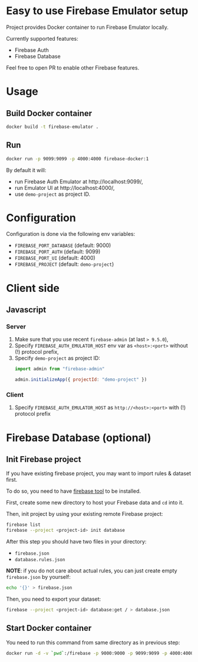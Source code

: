 # Easy to use Firebase Emulator setup

Project provides Docker container to run Firebase Emulator locally.

Currently supported features:
* Firebase Auth
* Firebase Database

Feel free to open PR to enable other Firebase features.

# Usage

## Build Docker container

```bash
docker build -t firebase-emulator .
```

## Run

```bash
docker run -p 9099:9099 -p 4000:4000 firebase-docker:1
```

By default it will:
* run Firebase Auth Emulator at http://localhost:9099/,
* run Emulator UI at http://localhost:4000/,
* use `demo-project` as project ID.

# Configuration

Configuration is done via the following env variables:
* `FIREBASE_PORT_DATABASE` (default: 9000)
* `FIREBASE_PORT_AUTH` (default: 9099)
* `FIREBASE_PORT_UI` (default: 4000)
* `FIREBASE_PROJECT` (default: `demo-project`)

# Client side

## Javascript

### Server

1. Make sure that you use recent `firebase-admin` (at last `> 9.5.0`),
2. Specify `FIREBASE_AUTH_EMULATOR_HOST` env var as `<host>:<port>` without (!) protocol prefix,
3. Specify `demo-project` as project ID:
   ```javascript
   import admin from "firebase-admin"

   admin.initializeApp({ projectId: "demo-project" })
   ```

### Client

1. Specify `FIREBASE_AUTH_EMULATOR_HOST` as `http://<host>:<port>` with (!) protocol prefix

# Firebase Database (optional)

## Init Firebase project

If you have existing firebase project, you may want to import rules & dataset
first.

To do so, you need to have [firebase tool][1] to be installed.

First, create some new directory to host your Firebase data and `cd` into it.

Then, init project by using your existing remote Firebase project:

```bash
firebase list
firebase --project <project-id> init database
```

After this step you should have two files in your directory:

* `firebase.json`
* `database.rules.json`

**NOTE**: if you do not care about actual rules, you can just create empty
`firebase.json` by yourself:

```bash
echo '{}' > firebase.json
```

Then, you need to export your dataset:

```bash
firebase --project <project-id> database:get / > database.json
```

## Start Docker container

You need to run this command from same directory as in previous step:

```bash
docker run -d -v `pwd`:/firebase -p 9000:9000 -p 9099:9099 -p 4000:4000 firebase-emulator
```

[1]: https://github.com/firebase/firebase-tools
